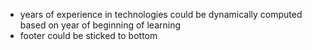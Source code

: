 - years of experience in technologies could be dynamically computed based on year of beginning of learning
- footer could be sticked to bottom
